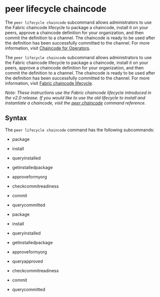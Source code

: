 # peer lifecycle chaincode

The `peer lifecycle chaincode` subcommand allows administrators to use the
Fabric chaincode lifecycle to package a chaincode, install it on your peers,
approve a chaincode definition for your organization, and then commit the
definition to a channel. The chaincode is ready to be used after the definition
has been successfully committed to the channel. For more information, visit
[Chaincode for Operators](../chaincode4noah.html).

The `peer lifecycle chaincode` subcommand allows administrators to use the
Fabric chaincode lifecycle to package a chaincode, install it on your peers,
approve a chaincode definition for your organization, and then commit the
definition to a channel. The chaincode is ready to be used after the definition
has been successfully committed to the channel. For more information, visit
[Fabric chaincode lifecycle](../chaincode_lifecycle.html).

*Note: These instructions use the Fabric chaincode lifecycle introduced in the
v2.0 release. If you would like to use the old lifecycle to install and
instantiate a chaincode, visit the [peer chaincode](peerchaincode.html) command
reference.*

## Syntax

The `peer lifecycle chaincode` command has the following subcommands:

  * package
  * install
  * queryinstalled
  * getinstalledpackage
  * approveformyorg
  * checkcommitreadiness
  * commit
  * querycommitted

  * package
  * install
  * queryinstalled
  * getinstalledpackage
  * approveformyorg
  * queryapproved
  * checkcommitreadiness
  * commit
  * querycommitted
